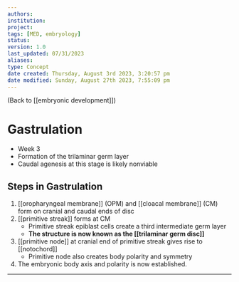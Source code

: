 ```yaml
---
authors: 
institution: 
project: 
tags: [MED, embryology]
status: 
version: 1.0
last_updated: 07/31/2023
aliases: 
type: Concept
date created: Thursday, August 3rd 2023, 3:20:57 pm
date modified: Sunday, August 27th 2023, 7:55:09 pm
---
```


(Back to [[embryonic development]])

# Gastrulation

- Week 3
- Formation of the trilaminar germ layer
- Caudal agenesis at this stage is likely nonviable

## Steps in Gastrulation
1. [[oropharyngeal membrane]] (OPM) and [[cloacal membrane]] (CM) form on cranial and caudal ends of disc
2. [[primitive streak]] forms at CM
	- Primitive streak epiblast cells create a third intermediate germ layer
	- **The structure is now known as the [[trilaminar germ disc]]**
3. [[primitive node]] at cranial end of primitive streak gives rise to [[notochord]]
	- Primitive node also creates body polarity and symmetry
4. The embryonic body axis and polarity is now established.

---
